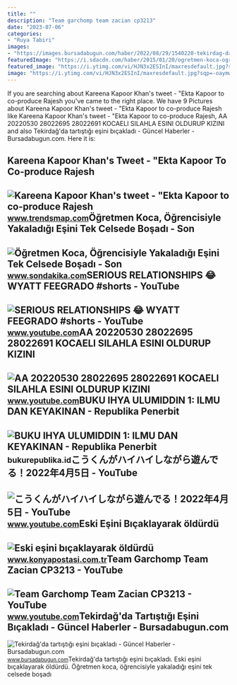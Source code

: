```yaml
---
title: ""
description: "Team garchomp team zacian cp3213"
date: "2023-07-06"
categories:
- "Ruya Tabiri"
images:
- "https://images.bursadabugun.com/haber/2022/08/29/1540220-tekirdag-da-tartistigi-esini-bicakladi-630cfd9c774b1.jpg"
featuredImage: "https://i.sdacdn.com/haber/2015/01/20/ogretmen-koca-ogrencisiyle-yakaladigi-esini-t-6884906_x_osd.jpg"
featured_image: "https://i.ytimg.com/vi/HJN3x2ESInI/maxresdefault.jpg?sqp=-oaymwEoCIAKENAF8quKqQMcGADwAQH4AbYIgAKAD4oCDAgAEAEYKyAoKH8wDw==&amp;rs=AOn4CLB7zIHOGV8Y13GRTF4r9rAsP88t7g"
image: "https://i.ytimg.com/vi/HJN3x2ESInI/maxresdefault.jpg?sqp=-oaymwEoCIAKENAF8quKqQMcGADwAQH4AbYIgAKAD4oCDAgAEAEYKyAoKH8wDw==&amp;rs=AOn4CLB7zIHOGV8Y13GRTF4r9rAsP88t7g"
---
```


If you are searching about Kareena Kapoor Khan's tweet - "Ekta Kapoor to co-produce Rajesh you've came to the right place. We have 9 Pictures about Kareena Kapoor Khan's tweet - "Ekta Kapoor to co-produce Rajesh like Kareena Kapoor Khan's tweet - "Ekta Kapoor to co-produce Rajesh, AA 20220530 28022695 28022691 KOCAELI SILAHLA ESINI OLDURUP KIZINI and also Tekirdağ'da tartıştığı eşini bıçakladı - Güncel Haberler - Bursadabugun.com. Here it is:

Kareena Kapoor Khan's Tweet - "Ekta Kapoor To Co-produce Rajesh
---------------------------------------------------------------

 ![Kareena Kapoor Khan's tweet - "Ekta Kapoor to co-produce Rajesh](https://pbs.twimg.com/media/Fcyada8X0AANSFu.jpg) <small>www.trendsmap.com</small>Öğretmen Koca, Öğrencisiyle Yakaladığı Eşini Tek Celsede Boşadı - Son
---------------------------------------------------------------------

 ![Öğretmen Koca, Öğrencisiyle Yakaladığı Eşini Tek Celsede Boşadı - Son](https://i.sdacdn.com/haber/2015/01/20/ogretmen-koca-ogrencisiyle-yakaladigi-esini-t-6884906_x_osd.jpg) <small>www.sondakika.com</small>SERIOUS RELATIONSHIPS 😂 WYATT FEEGRADO #shorts - YouTube
--------------------------------------------------------

 ![SERIOUS RELATIONSHIPS 😂 WYATT FEEGRADO #shorts - YouTube](https://i.ytimg.com/vi/HJN3x2ESInI/maxresdefault.jpg?sqp=-oaymwEoCIAKENAF8quKqQMcGADwAQH4AbYIgAKAD4oCDAgAEAEYKyAoKH8wDw==&rs=AOn4CLB7zIHOGV8Y13GRTF4r9rAsP88t7g) <small>www.youtube.com</small>AA 20220530 28022695 28022691 KOCAELI SILAHLA ESINI OLDURUP KIZINI
------------------------------------------------------------------

 ![AA 20220530 28022695 28022691 KOCAELI SILAHLA ESINI OLDURUP KIZINI](https://i.ytimg.com/vi/obJA8JeJyhQ/maxresdefault.jpg?sqp=-oaymwEmCIAKENAF8quKqQMa8AEB-AH-CYAC0AWKAgwIABABGGUgYShZMA8=&rs=AOn4CLBjU3VbiLUk-N6uVGMUhw-6G1n03g) <small>www.youtube.com</small>BUKU IHYA ULUMIDDIN 1: ILMU DAN KEYAKINAN - Republika Penerbit
--------------------------------------------------------------

 ![BUKU IHYA ULUMIDDIN 1: ILMU DAN KEYAKINAN - Republika Penerbit](https://bukurepublika.id/wp-content/uploads/2019/03/ihyaulumuddin-1.jpg) <small>bukurepublika.id</small>こうくんがハイハイしながら遊んでる！2022年4月5日 - YouTube
-------------------------------------

 ![こうくんがハイハイしながら遊んでる！2022年4月5日 - YouTube](https://i.ytimg.com/vi/H2fAEMesIjo/maxresdefault.jpg?sqp=-oaymwEmCIAKENAF8quKqQMa8AEB-AH-CYAC0AWKAgwIABABGGUgXyhTMA8=&rs=AOn4CLCJYSghky0o-ilndxvg6fCYAda1ug) <small>www.youtube.com</small>Eski Eşini Bıçaklayarak öldürdü
-------------------------------

 ![Eski eşini bıçaklayarak öldürdü](https://www.konyapostasi.com.tr/images/haberler/2022/05/eski-esini-bicaklayarak-oldurdu-1651536042.jpg) <small>www.konyapostasi.com.tr</small>Team Garchomp Team Zacian CP3213 - YouTube
------------------------------------------

 ![Team Garchomp Team Zacian CP3213 - YouTube](https://i.ytimg.com/vi/HYLCwcE-Dgc/maxres2.jpg?sqp=-oaymwEoCIAKENAF8quKqQMcGADwAQH4AYwCgALgA4oCDAgAEAEYRSBHKGUwDw==&rs=AOn4CLC_ulBvmvqa2cf2uT56Qfk3FCYaDA) <small>www.youtube.com</small>Tekirdağ'da Tartıştığı Eşini Bıçakladı - Güncel Haberler - Bursadabugun.com
---------------------------------------------------------------------------

 ![Tekirdağ'da tartıştığı eşini bıçakladı - Güncel Haberler - Bursadabugun.com](https://images.bursadabugun.com/haber/2022/08/29/1540220-tekirdag-da-tartistigi-esini-bicakladi-630cfd9c774b1.jpg) <small>www.bursadabugun.com</small>Tekirdağ'da tartıştığı eşini bıçakladı. Eski eşini bıçaklayarak öldürdü. Öğretmen koca, öğrencisiyle yakaladığı eşini tek celsede boşadı
